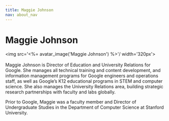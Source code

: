 ```yaml
---
title: Maggie Johnson
nav: about_nav
---
```

# Maggie Johnson

<img src='<%= avatar_image('Maggie Johnson') %>'/ width='320px'>
<br/>
<br/>
Maggie Johnson is Director of Education and University Relations for Google. She manages all technical training and content development, and information management programs for Google engineers and operations staff, as well as Google’s K12 educational programs in STEM and computer science. She also manages the University Relations area, building strategic research partnerships with faculty and labs globally. 

Prior to Google, Maggie was a faculty member and Director of Undergraduate Studies in the Department of 
Computer Science at Stanford University.